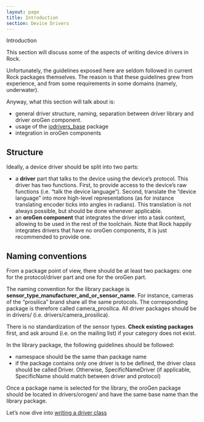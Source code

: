 ```yaml
---
layout: page
title: Introduction
section: Device Drivers
---
```

<div class="content2">
<div class="content2-pagetitle">Introduction</div>
<div class="content2-container line-box">
<div class="content2-container-1col">



<p>This section will discuss some of the aspects of writing device drivers in Rock.</p>

<p>Unfortunately, the guidelines exposed here are seldom followed in current Rock
packages themselves. The reason is that these guidelines grew from experience,
and from some requirements in some domains (namely, underwater).</p>

<p>Anyway, what this section will talk about is:</p>

<ul>
 <li>general driver structure, naming, separation between driver library
and driver oroGen component.</li>
 <li>usage of the
<a href="../../package_directory/packages/drivers/drivers_iodrivers_base/index.html">iodrivers_base</a>
package</li>
 <li>integration in oroGen components</li>
</ul>

<h2 id="structure">Structure</h2>
<p>Ideally, a device driver should be split into two parts:</p>

<ul>
 <li>a <strong>driver</strong> part that talks to the device using the device&rsquo;s protocol. This
driver has two functions. First, to provide access to the device&rsquo;s raw
functions (i.e. &ldquo;talk the device language&rdquo;). Second, translate the &ldquo;device
language&rdquo; into more high-level representations (as for instance translating
encoder ticks into angles in radians). This translation is not always
possible, but should be done whenever applicable.</li>
 <li>an <strong>oroGen component</strong> that integrates the driver into a task context, allowing
to be used in the rest of the toolchain. Note that Rock happily integrates
drivers that have no oroGen components, it is just recommended to provide
one.</li>
</ul>

<h2 id="naming-conventions">Naming conventions</h2>

<p>From a package point of view, there should be at least two packages: one for the
protocol/driver part and one for the oroGen part.</p>

<p>The naming convention for the library package is
<strong>sensor_type</strong>_<strong>manufacturer_and_or_sensor_name</strong>. For instance, cameras of the
&ldquo;prosilica&rdquo; brand share all the same protocols. The corresponding package is
therefore called camera_prosilica. All driver packages should be in drivers/
(i.e. drivers/camera_prosilica).</p>

<p>There is no standardization of the sensor types. <strong>Check existing packages</strong>
first, and ask around (i.e. on the mailing list) if your category does not
exist.</p>

<p>In the library package, the following guidelines should be followed:</p>

<ul>
 <li>namespace should be the same than package name</li>
 <li>if the package contains only one driver is to be defined, the driver class
should be called Driver. Otherwise, SpecificNameDriver (if applicable,
SpecificName should match between driver and protocol)</li>
</ul>

<p>Once a package name is selected for the library, the oroGen package should be
located in drivers/orogen/ and have the same base name than the library package.</p>

<p>Let&rsquo;s now dive into <a href="writing_driver.html">writing a driver class</a></p>



</div>
</div>
</div>
